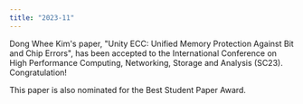```yaml
---
title: "2023-11"
---
```


Dong Whee Kim's paper, "Unity ECC: Unified Memory Protection Against Bit and Chip Errors", has been accepted to the International Conference on High Performance Computing, Networking, Storage and Analysis (SC23). Congratulation!

This paper is also nominated for the Best Student Paper Award.
